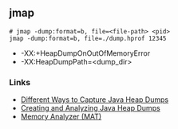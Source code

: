 ## jmap

```shell
# jmap -dump:format=b, file=<file-path> <pid>
jmap -dump:format=b, file=./dump.hprof 12345
```

- -XX:+HeapDumpOnOutOfMemoryError
- -XX:HeapDumpPath=<dump_dir>

### Links
- [Different Ways to Capture Java Heap Dumps](https://www.baeldung.com/java-heap-dump-capture)
- [Creating and Analyzing Java Heap Dumps](https://reflectoring.io/create-analyze-heapdump/)
- [Memory Analyzer (MAT)](https://www.eclipse.org/mat/)